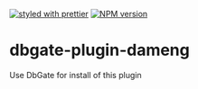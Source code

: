 [![styled with prettier](https://img.shields.io/badge/styled_with-prettier-ff69b4.svg)](https://github.com/prettier/prettier)
[![NPM version](https://img.shields.io/npm/v/dbgate-plugin-dameng.svg)](https://www.npmjs.com/package/dbgate-plugin-dameng)

# dbgate-plugin-dameng

Use DbGate for install of this plugin
